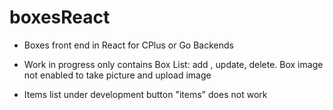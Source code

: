 # boxesReact

- Boxes front end in React for CPlus or Go Backends

- Work in progress only contains Box List: add , update, delete.  Box image not enabled to take picture and upload image

- Items list under development button "items" does not work


